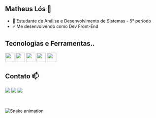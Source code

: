 ## Matheus Lós 👋

- 🔭 Estudante de Análise e Desenvolvimento de Sistemas - 5° período
- ⚡ Me desenvolvendo como Dev Front-End

## Tecnologias e Ferramentas..

<img src="https://cdn.jsdelivr.net/gh/devicons/devicon@latest/icons/javascript/javascript-original.svg" height="30"/> <img src="https://cdn.jsdelivr.net/gh/devicons/devicon@latest/icons/react/react-original.svg" height="30"/> <img src="https://cdn.jsdelivr.net/gh/devicons/devicon@latest/icons/html5/html5-original.svg" height="30"/> <img src="https://cdn.jsdelivr.net/gh/devicons/devicon@latest/icons/css3/css3-original.svg" height="30"/> <img src="https://cdn.jsdelivr.net/gh/devicons/devicon@latest/icons/git/git-original.svg" height="30"/>

## Contato 📫
<div>
<a href="https://instagram.com/matheusslos" target="_blank"><img loading="lazy" src="https://img.shields.io/badge/-Instagram-%23E4405F?style=for-the-badge&logo=instagram&logoColor=white" target="_blank"></a>
<a href = "mailto:mathlost4@gmail.com"><img loading="lazy" src="https://img.shields.io/badge/Gmail-D14836?style=for-the-badge&logo=gmail&logoColor=white" target="_blank"></a>
<a href="https://www.linkedin.com/in/matheus-los/" target="_blank"><img loading="lazy" src="https://img.shields.io/badge/-LinkedIn-%230077B5?style=for-the-badge&logo=linkedin&logoColor=white" target="_blank"></a>
</div>
<br><br>

![Snake animation](https://github.com/matheus-los/matheus-los/blob/output/github-contribution-grid-snake.svg)

          
          



<!--
**matheus-los/matheus-los** is a ✨ _special_ ✨ repository because its `README.md` (this file) appears on your GitHub profile.

Here are some ideas to get you started:

- 🔭 I’m currently working on ...
- 🌱 I’m currently learning ...
- 👯 I’m looking to collaborate on ...
- 🤔 I’m looking for help with ...
- 💬 Ask me about ...
- 📫 How to reach me: ...
- 😄 Pronouns: ...
- ⚡ Fun fact: ...
-->
